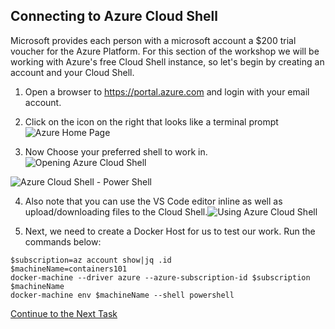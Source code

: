 ## Connecting to Azure Cloud Shell
Microsoft provides each person with a microsoft account a $200 trial voucher for the Azure Platform.  For this section of the workshop we will be working with Azure's free Cloud Shell instance, so let's begin by creating an account and your Cloud Shell.

1. Open a browser to https://portal.azure.com and login with your email account.
2. Click on the icon on the right that looks like a terminal prompt![Azure Home Page](https://github.com/Burwood/containers101/raw/azure/containers_lab/images/Azure_Cloud_Shell.png)

3. Now Choose your preferred shell to work in.![Opening Azure Cloud Shell](https://github.com/Burwood/containers101/raw/azure/containers_lab/images/Azure_Cloud_Shell_open.png)

![Azure Cloud Shell - Power Shell](https://github.com/Burwood/containers101/raw/azure/containers_lab/images/Azure_Cloud_Shell_posh.png)

4. Also note that you can use the VS Code editor inline as well as upload/downloading files to the Cloud Shell.![Using Azure Cloud Shell](https://github.com/Burwood/containers101/raw/azure/containers_lab/images/Azure_Cloud_Shell_editor.png)

5. Next, we need to create a Docker Host for us to test our work. Run the commands below: 
```
$subscription=az account show|jq .id
$machineName=containers101
docker-machine --driver azure --azure-subscription-id $subscription $machineName
docker-machine env $machineName --shell powershell

```

[Continue to the Next Task](https://github.com/Burwood/containers101/blob/azure/containers_lab/azure/task_1.md)
